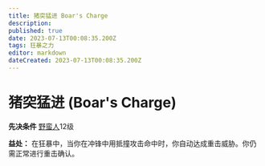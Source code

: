 ```yaml
---
title: 猪突猛进 Boar's Charge
description: 
published: true
date: 2023-07-13T00:08:35.200Z
tags: 狂暴之力
editor: markdown
dateCreated: 2023-07-13T00:08:35.200Z
---
```


# 猪突猛进 (Boar's Charge)

**先决条件** [野蛮人](/野蛮人)12级

**益处：** 在狂暴中，当你在冲锋中用抵撞攻击命中时，你自动达成重击威胁。你仍需正常进行重击确认。
